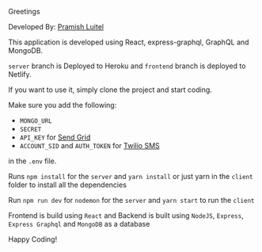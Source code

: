 Greetings

Developed By: [Pramish Luitel](https://pramishluitel.netlify.com)

This application is developed using React, express-graphql, GraphQL and MongoDB.

`server` branch is Deployed to Heroku and `frontend` branch is deployed to Netlify.

If you want to use it, simply clone the project and start coding.

Make sure you add the following:

- `MONGO_URL`
- `SECRET`
- `API_KEY` for [Send Grid](https://sendgrid.com/docs/for-developers/sending-email/quickstart-nodejs/)
- `ACCOUNT_SID` and `AUTH_TOKEN` for [Twilio SMS](https://www.twilio.com/)

in the `.env` file.

Runs `npm install` for the `server` and `yarn install` or just yarn in the `client` folder to install all the dependencies

Run `npm run dev` for `nodemon` for the `server` and `yarn start` to run the `client`

Frontend is build using `React` and Backend is built using `NodeJS`, `Express`, `Express Graphql` and `MongoDB` as a database

Happy Coding!
